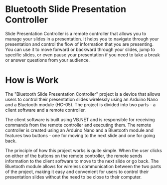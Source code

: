 # Bluetooth Slide Presentation Controller 

Slide Presentation Controller is a remote controller that allows you to manage your slides in a presentation. It helps you to navigate through your presentation and control the flow of information that you are presenting. You can use it to move forward or backward through your slides, jump to specific slides, or even pause your presentation if you need to take a break or answer questions from your audience.



# How is Work 

The "Bluetooth Slide Presentation Controller" project is a device that allows users to control their presentation slides wirelessly using an Arduino Nano and a Bluetooth module (HC-05). The project is divided into two parts - a client software and a remote controller.

The client software is built using VB.NET and is responsible for receiving commands from the remote controller and executing them. The remote controller is created using an Arduino Nano and a Bluetooth module and features two buttons - one for moving to the next slide and one for going back.

The principle of how this project works is quite simple. When the user clicks on either of the buttons on the remote controller, the remote sends information to the client software to move to the next slide or go back. The Bluetooth module allows for wireless communication between the two parts of the project, making it easy and convenient for users to control their presentation slides without the need to be close to their computer.
